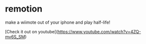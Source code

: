 # remotion
make a wiimote out of your iphone and play half-life!

[Check it out on youtube[(https://www.youtube.com/watch?v=4ZQ-mv6S_SM)
